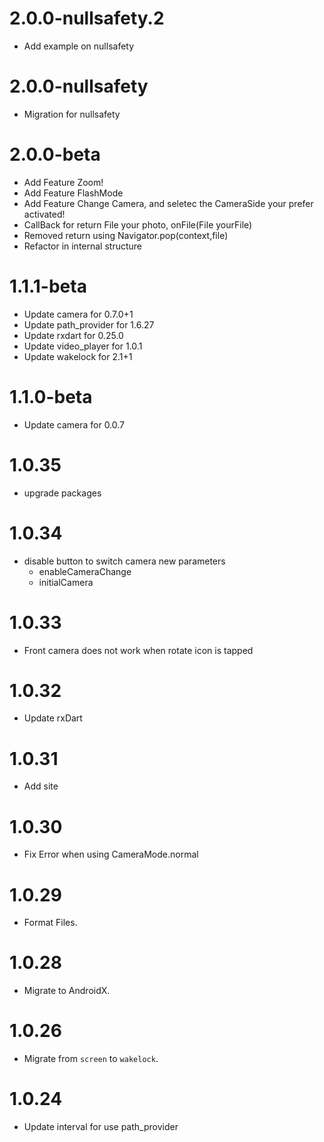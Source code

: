 # 2.0.0-nullsafety.2

- Add example on nullsafety

# 2.0.0-nullsafety

- Migration for nullsafety

# 2.0.0-beta

- Add Feature Zoom!
- Add Feature FlashMode
- Add Feature Change Camera, and seletec the CameraSide your prefer activated!
- CallBack for return File your photo, onFile(File yourFile)
- Removed return using Navigator.pop(context,file)
- Refactor in internal structure

# 1.1.1-beta

- Update camera for 0.7.0+1
- Update path_provider for 1.6.27
- Update rxdart for 0.25.0
- Update video_player for 1.0.1
- Update wakelock for 2.1+1

# 1.1.0-beta

- Update camera for 0.0.7

# 1.0.35

- upgrade packages

# 1.0.34

- disable button to switch camera
  new parameters
  - enableCameraChange
  - initialCamera

# 1.0.33

- Front camera does not work when rotate icon is tapped

# 1.0.32

- Update rxDart

# 1.0.31

- Add site

# 1.0.30

- Fix Error when using CameraMode.normal

# 1.0.29

- Format Files.

# 1.0.28

- Migrate to AndroidX.

# 1.0.26

- Migrate from `screen` to `wakelock`.

# 1.0.24

- Update interval for use path_provider
